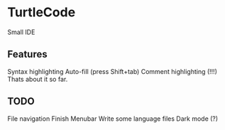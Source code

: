 # TurtleCode
Small IDE

## Features
Syntax highlighting
Auto-fill (press Shift+tab)
Comment highlighting (!!!)
Thats about it so far.

## TODO
File navigation
Finish Menubar
Write some language files
Dark mode (?)
